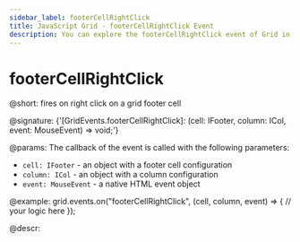 ```yaml
---
sidebar_label: footerCellRightClick
title: JavaScript Grid - footerCellRightClick Event 
description: You can explore the footerCellRightClick event of Grid in the documentation of the DHTMLX JavaScript UI library. Browse developer guides and API reference, try out code examples and live demos, and download a free 30-day evaluation version of DHTMLX Suite.
---
```


# footerCellRightClick

@short: fires on right click on a grid footer cell

@signature: {'[GridEvents.footerCellRightClick]: (cell: IFooter, column: ICol, event: MouseEvent) => void;'}

@params:
The callback of the event is called with the following parameters:

- `cell: IFooter` - an object with a footer cell configuration
- `column: ICol` - an object with a column configuration
- `event: MouseEvent` - a native HTML event object

@example:
grid.events.on("footerCellRightClick", (cell, column, event) => {
    // your logic here
});

@descr:
